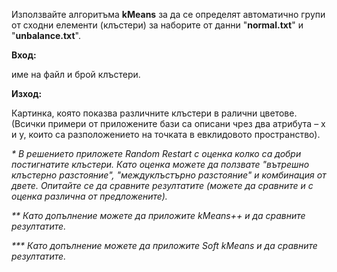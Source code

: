 Използвайте алгоритъма **kMeans** за да се определят автоматично групи от сходни елементи (клъстери) за наборите от данни "**normal.txt**" и "**unbalance.txt**".

**Вход:**

име на файл и брой клъстери.

**Изход:**

Картинка, която показва различните клъстери в ралични цветове. (Всички примери от приложените бази са описани чрез два атрибута – x и у, които са разположението на точката в евклидовото пространство).

_\* В решението приложете Random Restart с оценка колко са добри постигнатите клъстери. Като оценка можете да ползвате "вътрешно клъстерно разстояние", "междуклъстърно разстояние" и комбинация от двете. Опитайте се да сравните резултатите (можете да сравните и с оценка различна от предложените)._

_\*\* Като допълнение можете да приложите kMeans++ и да сравните резултатите._

_\*\*\* Като допълнение можете да приложите Soft kMeans и да сравните резултатите._
